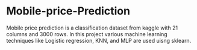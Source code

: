 # Mobile-price-Prediction
Mobile price prediction is a classification dataset from kaggle with 21 columns and 3000 rows. In this project various machine learning techniques like Logistic regression, KNN, and MLP are used uisng sklearn. 
